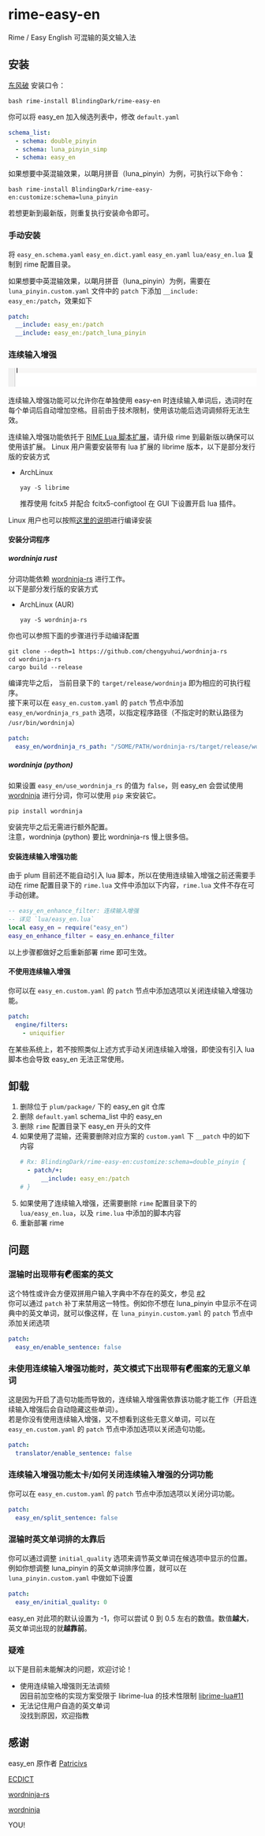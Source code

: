 # rime-easy-en
Rime / Easy English 可混输的英文输入法

## 安装
[东风破](https://github.com/rime/plum) 安装口令：

``` shell
bash rime-install BlindingDark/rime-easy-en
```

你可以将 easy_en 加入候选列表中，修改 `default.yaml`

``` yaml
schema_list:
  - schema: double_pinyin
  - schema: luna_pinyin_simp
  - schema: easy_en
```

如果想要中英混输效果，以朙月拼音（luna_pinyin）为例，可执行以下命令：

``` shell
bash rime-install BlindingDark/rime-easy-en:customize:schema=luna_pinyin
```

若想更新到最新版，则重复执行安装命令即可。

### 手动安装

将 `easy_en.schema.yaml` `easy_en.dict.yaml` `easy_en.yaml` `lua/easy_en.lua` 复制到 rime 配置目录。  

如果想要中英混输效果，以朙月拼音（luna_pinyin）为例，需要在 `luna_pinyin.custom.yaml` 文件中的 `patch` 下添加 `__include: easy_en:/patch`，效果如下  

``` yaml
patch:
  __include: easy_en:/patch
  __include: easy_en:/patch_luna_pinyin
```

### 连续输入增强

![](images/continuous-input-enhancement.gif)

连续输入增强功能可以允许你在单独使用 easy-en 时连续输入单词后，选词时在每个单词后自动增加空格。目前由于技术限制，使用该功能后选词调频将无法生效。

连续输入增强功能依托于 [RIME Lua 脚本扩展](https://github.com/hchunhui/librime-lua)，请升级 rime 到最新版以确保可以使用该扩展。
Linux 用户需要安装带有 lua 扩展的 librime 版本，以下是部分发行版的安装方式

- ArchLinux
  ``` shell
  yay -S librime
  ```
  推荐使用 fcitx5 并配合 fcitx5-configtool 在 GUI 下设置开启 lua 插件。

Linux 用户也可以按照[这里的说明](https://github.com/hchunhui/librime-lua#instructions)进行编译安装

#### 安装分词程序

##### wordninja rust

分词功能依赖 [wordninja-rs](https://github.com/chengyuhui/wordninja-rs) 进行工作。  
以下是部分发行版的安装方式

- ArchLinux (AUR)
  ``` shell
  yay -S wordninja-rs
  ```

你也可以参照下面的步骤进行手动编译配置

``` shell
git clone --depth=1 https://github.com/chengyuhui/wordninja-rs
cd wordninja-rs
cargo build --release
```

编译完毕之后， 当前目录下的 `target/release/wordninja` 即为相应的可执行程序。  
接下来可以在 `easy_en.custom.yaml` 的 `patch` 节点中添加 `easy_en/wordninja_rs_path` 选项，以指定程序路径（不指定时的默认路径为 `/usr/bin/wordninja`）  

``` yaml
patch:
  easy_en/wordninja_rs_path: "/SOME/PATH/wordninja-rs/target/release/wordninja"
```

##### wordninja (python)

如果设置 `easy_en/use_wordninja_rs` 的值为 `false`，则 easy_en 会尝试使用 [wordninja](https://github.com/keredson/wordninja) 进行分词，你可以使用 `pip` 来安装它。  

``` shell
pip install wordninja
```

安装完毕之后无需进行额外配置。  
注意，wordninja (python) 要比 wordninja-rs 慢上很多倍。

#### 安装连续输入增强功能

由于 plum 目前还不能自动引入 lua 脚本，所以在使用连续输入增强之前还需要手动在 rime 配置目录下的 `rime.lua` 文件中添加以下内容，`rime.lua` 文件不存在可手动创建。

``` lua
-- easy_en_enhance_filter: 连续输入增强
-- 详见 `lua/easy_en.lua`
local easy_en = require("easy_en")
easy_en_enhance_filter = easy_en.enhance_filter
```

以上步骤都做好之后重新部署 rime 即可生效。

#### 不使用连续输入增强

你可以在 `easy_en.custom.yaml` 的 `patch` 节点中添加选项以关闭连续输入增强功能。  

```yaml
patch:
  engine/filters:
    - uniquifier
```

在某些系统上，若不按照类似上述方式手动关闭连续输入增强，即使没有引入 lua 脚本也会导致 easy_en 无法正常使用。

## 卸载

1. 删除位于 `plum/package/` 下的 easy_en git 仓库
1. 删除 `default.yaml` schema_list 中的 easy_en
1. 删除 `rime` 配置目录下 easy_en 开头的文件
1. 如果使用了混输，还需要删除对应方案的 `custom.yaml` 下 `__patch` 中的如下内容
   ```yaml
   # Rx: BlindingDark/rime-easy-en:customize:schema=double_pinyin {
     - patch/+:
         __include: easy_en:/patch
   # }
   ```
1. 如果使用了连续输入增强，还需要删除 `rime` 配置目录下的 `lua/easy_en.lua`，以及 `rime.lua` 中添加的脚本内容
1. 重新部署 rime

## 问题

### 混输时出现带有☯图案的英文

这个特性或许会方便双拼用户输入字典中不存在的英文，参见 [#2](https://github.com/BlindingDark/rime-easy-en/issues/2)  
你可以通过 `patch` 补丁来禁用这一特性。例如你不想在 luna_pinyin 中显示不在词典中的英文单词，就可以像这样，在 `luna_pinyin.custom.yaml` 的 `patch` 节点中添加关闭选项  

```yaml
patch:
  easy_en/enable_sentence: false
```

### 未使用连续输入增强功能时，英文模式下出现带有☯图案的无意义单词

这是因为开启了造句功能而导致的，连续输入增强需依靠该功能才能工作（开启连续输入增强后会自动隐藏这些单词）。  
若是你没有使用连续输入增强，又不想看到这些无意义单词，可以在 `easy_en.custom.yaml` 的 `patch` 节点中添加选项以关闭造句功能。  

```yaml
patch:
  translator/enable_sentence: false
```

### 连续输入增强功能太卡/如何关闭连续输入增强的分词功能

你可以在 `easy_en.custom.yaml` 的 `patch` 节点中添加选项以关闭分词功能。  

```yaml
patch:
  easy_en/split_sentence: false
```

### 混输时英文单词排的太靠后

你可以通过调整 `initial_quality` 选项来调节英文单词在候选项中显示的位置。  
例如你想调整 luna_pinyin 的英文单词排序位置，就可以在 `luna_pinyin.custom.yaml` 中做如下设置  

```yaml
patch:
  easy_en/initial_quality: 0
```

easy_en 对此项的默认设置为 -1，你可以尝试 0 到 0.5 左右的数值。数值**越大**，英文单词出现的就**越靠前**。  

### 疑难

以下是目前未能解决的问题，欢迎讨论！

- 使用连续输入增强则无法调频  
  因目前加空格的实现方案受限于 librime-lua 的技术性限制 [librime-lua#11](https://github.com/hchunhui/librime-lua/issues/11)
- 无法记住用户自造的英文单词  
  没找到原因，欢迎指教

## 感谢

easy_en 原作者 [Patricivs](https://github.com/Patricivs)  

[ECDICT](https://github.com/skywind3000/ECDICT)  

[wordninja-rs](https://github.com/chengyuhui/wordninja-rs)  

[wordninja](https://github.com/keredson/wordninja)  

YOU!
